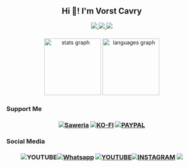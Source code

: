 <h2 align="center">Hi 👋! I'm Vorst Cavry</h2>

<p align="center">
  <a href="https://github.com/vorstcavry">
    <img src="http://github-profile-summary-cards.vercel.app/api/cards/profile-details?username=vorstcavry&theme=transparent" />
  </a>
  <a href="https://github.com/vorstcavry">
    <img src="https://github-readme-streak-stats.herokuapp.com/?user=vorstcavry&hide_border=true&card_width=338&theme=transparent" />
  </a>
  <a href="https://github.com/vorstcavry">
    <img src="http://github-profile-summary-cards.vercel.app/api/cards/stats?username=vorstcavry&theme=transparent" />
  </a>
</p>

###

<div align="center">
  <img src="https://github-readme-stats.vercel.app/api?username=vorstcavry&hide_title=false&hide_rank=false&show_icons=true&include_all_commits=true&count_private=true&disable_animations=false&theme=codeSTACKr&locale=en&hide_border=false" height="150" alt="stats graph"  />
  <img src="https://github-readme-stats.vercel.app/api/top-langs?username=vorstcavry&locale=en&hide_title=false&layout=compact&card_width=320&langs_count=5&theme=codeSTACKr&hide_border=false" height="150" alt="languages graph"  />
</div>

###
### Support Me

<h3 align="center"><a href="https://saweria.co/VorstCavry"><img alt="Saweria" src="https://img.shields.io/badge/Saweria-7B3F00?style=for-the-badge&logo=ko-fi&logoColor=white"/></a> <a href="https://ko-fi.com/vorstcavry"><img alt="KO-FI" src="https://img.shields.io/badge/Ko--fi-F16061?style=for-the-badge&logo=ko-fi&logoColor=white "/></a> <a href="https://trakteer.id/vorstcavry/tip">
<a href="https://www.paypal.com/paypalme/vorstcavry?country.x=ID&locale.x=id_ID"><img alt="PAYPAL" src="https://img.shields.io/badge/PayPal-00457C?style=for-the-badge&logo=paypal&logoColor=white"/></a><center/></h3>

###
### Social Media
<h3 align="center"><img alt="YOUTUBE" src="https://img.shields.io/badge/trakteer-F16061?style=for-the-badge&logo=buy-me-a-coffee&logoColor=white"/></a><a href="https://wa.me/6285726996330"><img alt="Whatsapp" src="https://img.shields.io/badge/WhatsApp-25D366?style=for-the-badge&logo=whatsapp&logoColor=white"/></a> <a href="https://www.youtube.com/@remajapekalongan"><img alt="YOUTUBE" src="https://img.shields.io/badge/YouTube-%23FF0000?style=for-the-badge&logo=YouTube&logoColor=white"/></a><a href="https://www.instagram.com/vorst_cavry/"><img alt="INSTAGRAM" src="https://img.shields.io/badge/Instagram-E4405F?style=for-the-badge&logo=instagram&logoColor=white"/></a> <a href="https://visitorbadge.io/status?path=https%3A%2F%2Fgithub.com%2Fvorstcavry"><img src="https://api.visitorbadge.io/api/visitors?path=https%3A%2F%2Fgithub.com%2Fvorstcavry&label=VISITORS&countColor=%23263759&labelStyle=none" /></a> <center/></h3>

###
<!--
**vorstcavry/vorstcavry** is a ✨ _special_ ✨ repository because its `README.md` (this file) appears on your GitHub profile.

Here are some ideas to get you started:

- 🔭 I’m currently working on ...
- 🌱 I’m currently learning ...
- 👯 I’m looking to collaborate on ...
- 🤔 I’m looking for help with ...
- 💬 Ask me about ...
- 📫 How to reach me: ...
- 😄 Pronouns: ...
- ⚡ Fun fact: ...
-->
